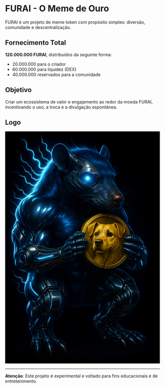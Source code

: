 # FURAI - O Meme de Ouro

FURAI é um projeto de meme token com propósito simples: diversão, comunidade e descentralização.

## Fornecimento Total
**120.000.000 FURAI**, distribuídos da seguinte forma:
- 20.000.000 para o criador
- 60.000.000 para liquidez (DEX)
- 40.000.000 reservados para a comunidade

## Objetivo
Criar um ecossistema de valor e engajamento ao redor da moeda FURAI, incentivando o uso, a troca e a divulgação espontânea.

## Logo
![FURAI logo](furai_logo.jpg)

---

**Atenção**: Este projeto é experimental e voltado para fins educacionais e de entretenimento.
